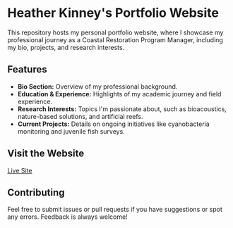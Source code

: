 # Heather Kinney's Portfolio Website

This repository hosts my personal portfolio website, where I showcase my professional journey as a Coastal Restoration Program Manager, including my bio, projects, and research interests.

## Features
- **Bio Section:** Overview of my professional background.
- **Education & Experience:** Highlights of my academic journey and field experience.
- **Research Interests:** Topics I'm passionate about, such as bioacoustics, nature-based solutions, and artificial reefs.
- **Current Projects:** Details on ongoing initiatives like cyanobacteria monitoring and juvenile fish surveys.

## Visit the Website
[Live Site](https://heather-kinney.github.io)

## Contributing
Feel free to submit issues or pull requests if you have suggestions or spot any errors. Feedback is always welcome!

